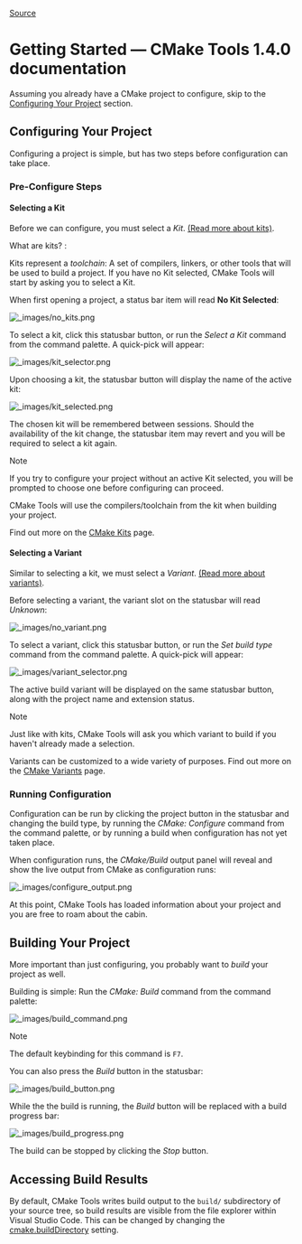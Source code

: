 
[Source](https://vector-of-bool.github.io/docs/vscode-cmake-tools/getting_started.html "Permalink to Getting Started — CMake Tools 1.4.0 documentation")

# Getting Started — CMake Tools 1.4.0 documentation

Assuming you already have a CMake project to configure, skip to the [Configuring Your Project][1] section.

## Configuring Your Project

Configuring a project is simple, but has two steps before configuration can take place.

### Pre-Configure Steps

#### Selecting a Kit

Before we can configure, you must select a _Kit_. [(Read more about kits)][2].

What are kits?
: 

Kits represent a _toolchain_: A set of compilers, linkers, or other tools that will be used to build a project. If you have no Kit selected, CMake Tools will start by asking you to select a Kit.

When first opening a project, a status bar item will read **No Kit Selected**:

![_images/no_kits.png][3]

To select a kit, click this statusbar button, or run the _Select a Kit_ command from the command palette. A quick-pick will appear:

![_images/kit_selector.png][4]

Upon choosing a kit, the statusbar button will display the name of the active kit:

![_images/kit_selected.png][5]

The chosen kit will be remembered between sessions. Should the availability of the kit change, the statusbar item may revert and you will be required to select a kit again.

Note

If you try to configure your project without an active Kit selected, you will be prompted to choose one before configuring can proceed.

CMake Tools will use the compilers/toolchain from the kit when building your project.

Find out more on the [CMake Kits][2] page.

#### Selecting a Variant

Similar to selecting a kit, we must select a _Variant_. [(Read more about variants)][6].

Before selecting a variant, the variant slot on the statusbar will read _Unknown_:

![_images/no_variant.png][7]

To select a variant, click this statusbar button, or run the _Set build type_ command from the command palette. A quick-pick will appear:

![_images/variant_selector.png][8]

The active build variant will be displayed on the same statusbar button, along with the project name and extension status.

Note

Just like with kits, CMake Tools will ask you which variant to build if you haven't already made a selection.

Variants can be customized to a wide variety of purposes. Find out more on the [CMake Variants][6] page.

### Running Configuration

Configuration can be run by clicking the project button in the statusbar and changing the build type, by running the _CMake: Configure_ command from the command palette, or by running a build when configuration has not yet taken place.

When configuration runs, the _CMake/Build_ output panel will reveal and show the live output from CMake as configuration runs:

![_images/configure_output.png][9]

At this point, CMake Tools has loaded information about your project and you are free to roam about the cabin.

## Building Your Project

More important than just configuring, you probably want to _build_ your project as well.

Building is simple: Run the _CMake: Build_ command from the command palette:

![_images/build_command.png][10]

Note

The default keybinding for this command is `F7`.

You can also press the _Build_ button in the statusbar:

![_images/build_button.png][11]

While the the build is running, the _Build_ button will be replaced with a build progress bar:

![_images/build_progress.png][12]

The build can be stopped by clicking the _Stop_ button.

## Accessing Build Results

By default, CMake Tools writes build output to the `build/` subdirectory of your source tree, so build results are visible from the file explorer within Visual Studio Code. This can be changed by changing the [cmake.buildDirectory][13] setting.

[1]: https://vector-of-bool.github.io#gs-configuring
[2]: https://vector-of-bool.github.io/kits.html#kits
[3]: https://vector-of-bool.github.io/_images/no_kits.png
[4]: https://vector-of-bool.github.io/_images/kit_selector.png
[5]: https://vector-of-bool.github.io/_images/kit_selected.png
[6]: https://vector-of-bool.github.io/variants.html#variants
[7]: https://vector-of-bool.github.io/_images/no_variant.png
[8]: https://vector-of-bool.github.io/_images/variant_selector.png
[9]: https://vector-of-bool.github.io/_images/configure_output.png
[10]: https://vector-of-bool.github.io/_images/build_command.png
[11]: https://vector-of-bool.github.io/_images/build_button.png
[12]: https://vector-of-bool.github.io/_images/build_progress.png
[13]: https://vector-of-bool.github.io/settings.html#conf-cmake-builddirectory

  